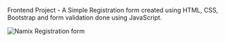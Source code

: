 Frontend Project - A Simple Registration form created using HTML, CSS, Bootstrap and form validation done using JavaScript.

![Namix Registration form](https://github.com/user-attachments/assets/01cd5bc2-c73c-4a11-aac3-880130d3a3e2)
